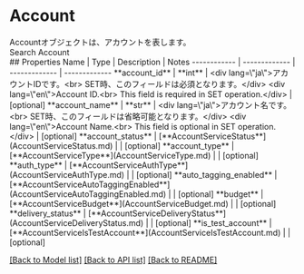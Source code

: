 # Account

<div lang=\"ja\">Accountオブジェクトは、アカウントを表します。</div> <div lang=\"en\">Search Account</div> 
## Properties
Name | Type | Description | Notes
------------ | ------------- | ------------- | -------------
**account_id** | **int** | &lt;div lang&#x3D;\&quot;ja\&quot;&gt;アカウントIDです。&lt;br&gt; SET時、このフィールドは必須となります。&lt;/div&gt; &lt;div lang&#x3D;\&quot;en\&quot;&gt;Account ID.&lt;br&gt; This field is required in SET operation.&lt;/div&gt;  | [optional] 
**account_name** | **str** | &lt;div lang&#x3D;\&quot;ja\&quot;&gt;アカウント名です。&lt;br&gt; SET時、このフィールドは省略可能となります。&lt;/div&gt; &lt;div lang&#x3D;\&quot;en\&quot;&gt;Account Name.&lt;br&gt; This field is optional in SET operation.&lt;/div&gt;  | [optional] 
**account_status** | [**AccountServiceStatus**](AccountServiceStatus.md) |  | [optional] 
**account_type** | [**AccountServiceType**](AccountServiceType.md) |  | [optional] 
**auth_type** | [**AccountServiceAuthType**](AccountServiceAuthType.md) |  | [optional] 
**auto_tagging_enabled** | [**AccountServiceAutoTaggingEnabled**](AccountServiceAutoTaggingEnabled.md) |  | [optional] 
**budget** | [**AccountServiceBudget**](AccountServiceBudget.md) |  | [optional] 
**delivery_status** | [**AccountServiceDeliveryStatus**](AccountServiceDeliveryStatus.md) |  | [optional] 
**is_test_account** | [**AccountServiceIsTestAccount**](AccountServiceIsTestAccount.md) |  | [optional] 

[[Back to Model list]](../README.md#documentation-for-models) [[Back to API list]](../README.md#documentation-for-api-endpoints) [[Back to README]](../README.md)


